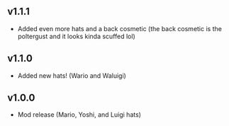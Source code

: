 ## v1.1.1
- Added even more hats and a back cosmetic (the back cosmetic is the poltergust and it looks kinda scuffed lol)

## v1.1.0
- Added new hats! (Wario and Waluigi)

## v1.0.0
- Mod release (Mario, Yoshi, and Luigi hats)

</details>